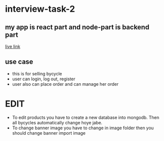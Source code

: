 # interview-task-2
## my app is react part and node-part is backend part
[live link](https://competent-lalande-a6e311.netlify.app/)
## use case
* this is for selling bycycle
* user can login, log out, register
* user also can place order and can manage her order
# EDIT
* To edit products you have to create a new database into mongodb. Then all bycycles automatically change hoye jabe.
* To change banner image you have to change in image folder then you should change banner import image

